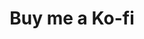 ---
title: Buy me a Ko-fi
redirect_to: https://ko-fi.com/surajremanan
layout: none
icon: fas fa-coffee
order: 4
---
